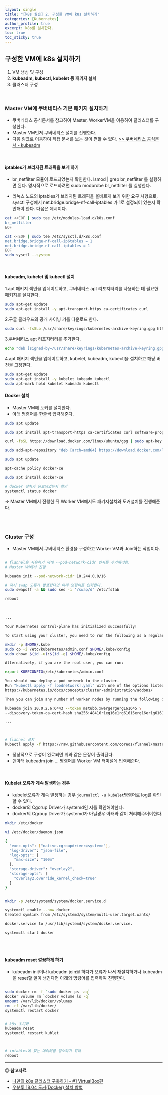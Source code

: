 ```yaml
---
layout: single
title: "[k8s 실습] 2. 구성한 VM에 k8s 설치하기"
categories: [Kubernetes]
author_profile: true
excerpt: k8s를 설치한다.
toc: true
toc_sticky: true
---
```


## 구성한 VM에 k8s 설치하기

1. VM 생성 및 구성
2. **kubeadm, kubectl, kubelet 등 패키지 설치**
3. 클러스터 구성

<br>

### Master VM에 쿠버네티스 기본 패키지 설치하기
- 쿠버네티스 공식문서를 참고하여 Master, WorkerVM을 이용하여 클러스터를 구성한다.
- Master VM먼저 쿠버네티스 설치를 진행한다.
- 다음 링크로 이동하여 직접 문서를 보는 것이 편할 수 있다. [>> 쿠버네티스 공식문서 - kubeadm ](https://kubernetes.io/ko/docs/setup/production-environment/tools/kubeadm/install-kubeadm/)

<br>

#### iptables가 브리지된 트래픽을 보게 하기
- br_netfilter 모듈이 로드되었는지 확인한다. lsmod | grep br_netfilter 를 실행하면 된다. 명시적으로 로드하려면 sudo modprobe br_netfilter 를 실행한다.

- 리눅스 노드의 iptables가 브리지된 트래픽을 올바르게 보기 위한 요구 사항으로, sysctl 구성에서 net.bridge.bridge-nf-call-iptables 가 1로 설정되어 있는지 확인해야 한다. 다음은 예시이다.

```bash
cat <<EOF | sudo tee /etc/modules-load.d/k8s.conf
br_netfilter
EOF

cat <<EOF | sudo tee /etc/sysctl.d/k8s.conf
net.bridge.bridge-nf-call-ip6tables = 1
net.bridge.bridge-nf-call-iptables = 1
EOF
sudo sysctl --system
```

<br>

#### kubeadm, kubelet 및 kubectl 설치

1.apt 패키지 색인을 업데이트하고, 쿠버네티스 apt 리포지터리를 사용하는 데 필요한 패키지를 설치한다.

```bash
sudo apt-get update
sudo apt-get install -y apt-transport-https ca-certificates curl
```

2.구글 클라우드의 공개 사이닝 키를 다운로드 한다.

```bash
sudo curl -fsSLo /usr/share/keyrings/kubernetes-archive-keyring.gpg https://packages.cloud.google.com/apt/doc/apt-key.gpg
```

3.쿠버네티스 apt 리포지터리를 추가한다.

```bash
echo "deb [signed-by=/usr/share/keyrings/kubernetes-archive-keyring.gpg] https://apt.kubernetes.io/ kubernetes-xenial main" | sudo tee /etc/apt/sources.list.d/kubernetes.list
```

4.apt 패키지 색인을 업데이트하고, kubelet, kubeadm, kubectl을 설치하고 해당 버전을 고정한다.

```bash
sudo apt-get update
sudo apt-get install -y kubelet kubeadm kubectl
sudo apt-mark hold kubelet kubeadm kubectl
```

#### Docker 설치
- Master VM에 도커를 설치한다.
- 아래 명령어를 한줄씩 입력해준다.

```bash
sudo apt update

sudo apt install apt-transport-https ca-certificates curl software-properties-common

curl -fsSL https://download.docker.com/linux/ubuntu/gpg | sudo apt-key add -

sudo add-apt-repository "deb [arch=amd64] https://download.docker.com/linux/ubuntu bionic stable"

sudo apt update

apt-cache policy docker-ce

sudo apt install docker-ce

# docker 설치가 완료되었는지 확인
systemctl status docker
```

=> Master VM에서 진행한 뒤 Worker VM에서도 패키지설치와 도커설치를 진행해준다.

<br>
<br>


### Cluster 구성
- Master VM에서 쿠버네티스 환경을 구성하고 Worker VM과 Join하는 작업이다.

```bash

# flannel을 사용하기 위해 --pod-network-cidr 인자를 추가해야함.
# Master VM에서 진행

kubeadm init --pod-network-cidr 10.244.0.0/16

# 혹시 swap 오류가 발생한다면 아래 명령어를 입력한다.
sudo swapoff -a && sudo sed -i '/swap/d' /etc/fstab

reboot


```

<br>

```bash
...

Your Kubernetes control-plane has initialized successfully!

To start using your cluster, you need to run the following as a regular user:

mkdir -p $HOME/.kube
sudo cp -i /etc/kubernetes/admin.conf $HOME/.kube/config
sudo chown $(id -u):$(id -g) $HOME/.kube/config

Alternatively, if you are the root user, you can run:

export KUBECONFIG=/etc/kubernetes/admin.conf

You should now deploy a pod network to the cluster.
Run "kubectl apply -f [podnetwork].yaml" with one of the options listed at:
https://kubernetes.io/docs/concepts/cluster-administration/addons/

Then you can join any number of worker nodes by running the following on each as root:

kubeadm join 10.0.2.6:6443 --token mstubb.xwergergerg161645 \
--discovery-token-ca-cert-hash sha256:48416r1eg16e1rg61616erg16er1g6161ger16gre1681b

...



# flannel 설치
kubectl apply -f https://raw.githubusercontent.com/coreos/flannel/master/Documentation/kube-flannel.yml

```
- 정상적으로 구성이 완료되면 위와 같은 문장이 출력된다.
- 맨아래 kubeadm join ... 명령어를 Worker VM 터미널에 입력해준다.

<br>

#### Kubelet 오류가 계속 발생하는 경우
- kubelet오류가 계속 발생하는 경우 ```journalctl -u kubelet```명령어로 log를 확인할 수 있다.
- docker의 Cgorup Driver가 systemd인 지를 확인해야한다.
- docker의 Cgroup Driver가 systemd가 아닐경우 아래와 같이 처리해주어야한다.

```bash
mkdir /etc/docker

vi /etc/docker/daemon.json

{
  "exec-opts": ["native.cgroupdriver=systemd"],
  "log-driver": "json-file",
  "log-opts": {
    "max-size": "100m"
  },
  "storage-driver": "overlay2",
  "storage-opts": [
    "overlay2.override_kernel_check=true"
  ]
}


mkdir -p /etc/systemd/system/docker.service.d

systemctl enable --now docker
Created symlink from /etc/systemd/system/multi-user.target.wants/

docker.service to /usr/lib/systemd/system/docker.service.

systemctl start docker
```

<br>
<br>

#### kubeadm reset 깔끔하게 하기
- kubeadm init이나 kubeadm join을 하다가 오류가 나서 재설치하거나 kubeadm을 reset할 일이 생긴다면 아래의 명령어를 입력하여 진행한다.

```bash

sudo docker rm -f `sudo docker ps -aq`
docker volume rm `docker volume ls -q`
umount /var/lib/docker/volumes
rm -rf /var/lib/docker/
systemctl restart docker 


# k8s 초기화
kubeadm reset
systemctl restart kublet



# iptables에 있는 데이터를 청소하기 위해
reboot 
```






------------------
**◎ 참고자료**
- [나만의 k8s 클러스터 구축하기 - #1 VirtualBox편](https://coffeewhale.com/kubernetes/cluster/virtualbox/2020/08/31/k8s-virtualbox/)
- [우분투 18.04 도커(Docker) 설치 방법](https://blog.cosmosfarm.com/archives/248/%EC%9A%B0%EB%B6%84%ED%88%AC-18-04-%EB%8F%84%EC%BB%A4-docker-%EC%84%A4%EC%B9%98-%EB%B0%A9%EB%B2%95/)

